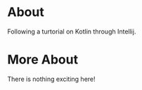 # About
Following a turtorial on Kotlin through Intellij.  

# More About
There is nothing exciting here!
